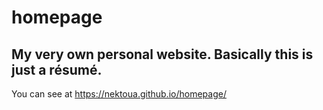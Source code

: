 # homepage
## My very own personal website. Basically this is just a résumé. 
You can see at https://nektoua.github.io/homepage/ 


